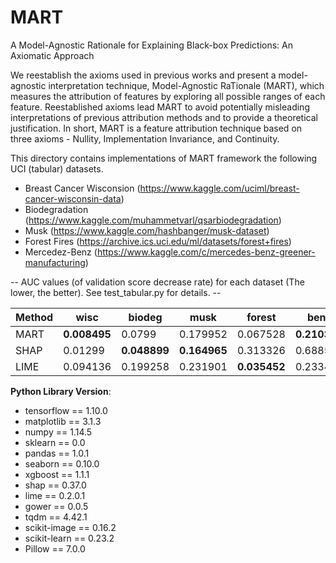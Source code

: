 # MART
A Model-Agnostic Rationale for Explaining Black-box Predictions: An Axiomatic Approach

We reestablish the axioms used in previous works and present a model-agnostic interpretation technique, Model-Agnostic RaTionale (MART), which measures the attribution of features by exploring all possible ranges of each feature. Reestablished axioms lead MART to avoid potentially misleading interpretations of previous attribution methods and to provide a theoretical justification. In short, MART is a feature attribution technique based on three axioms - Nullity, Implementation Invariance, and Continuity.

This directory contains implementations of MART framework the following UCI (tabular) datasets.
 - Breast Cancer Wisconsion (https://www.kaggle.com/uciml/breast-cancer-wisconsin-data)
 - Biodegradation (https://www.kaggle.com/muhammetvarl/qsarbiodegradation)
 - Musk (https://www.kaggle.com/hashbanger/musk-dataset) 
 - Forest Fires (https://archive.ics.uci.edu/ml/datasets/forest+fires)
 - Mercedez-Benz (https://www.kaggle.com/c/mercedes-benz-greener-manufacturing)

-- AUC values (of validation score decrease rate) for each dataset (The lower, the better). See test_tabular.py for details. --

|Method|wisc    |biodeg  |musk    |forest  |benz    |Average |
|------|--------|--------|--------|--------|--------|--------|
|MART  |**0.008495**|0.0799  |0.179952|0.067528|**0.210325**|**0.5462**|
|SHAP  |0.01299 |**0.048899**|**0.164965**|0.313326|0.688504|1.228684|
|LIME  |0.094136|0.199258|0.231901|**0.035452**|0.233401|0.794148|


**Python Library Version**:
- tensorflow == 1.10.0
- matplotlib == 3.1.3
- numpy == 1.14.5
- sklearn == 0.0
- pandas == 1.0.1
- seaborn == 0.10.0
- xgboost == 1.1.1
- shap == 0.37.0
- lime == 0.2.0.1
- gower == 0.0.5
- tqdm == 4.42.1
- scikit-image == 0.16.2
- scikit-learn == 0.23.2
- Pillow == 7.0.0
